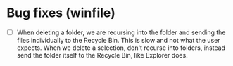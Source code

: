 # Bug fixes (winfile)

- [ ] When deleting a folder, we are recursing into the folder and sending the files individually to the Recycle Bin. This is slow and not what the user expects. When we delete a selection, don't recurse into folders, instead send the folder itself to the Recycle Bin, like Explorer does.
